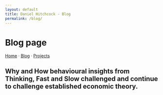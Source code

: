 ```yaml
---
layout: default
title: Daniel Hitchcock - Blog
permalink: /blog/
---
```


# Blog page

[Home](/Personal-site)  ·  [Blog](/Personal-site/blog)  ·  [Projects](/Personal-site/projects/)

## Why and How behavioural insights from Thinking, Fast and Slow challenged and continue to challenge established economic theory.
